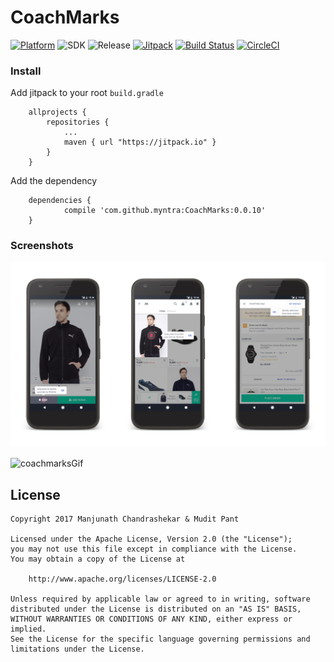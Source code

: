 # CoachMarks

[![Platform](https://img.shields.io/badge/platform-android-green.svg)](http://developer.android.com/index.html)
![SDK](https://img.shields.io/badge/SDK-16%2B-green.svg)
![Release](https://img.shields.io/badge/release-0.0.10-green.svg)
[![Jitpack](https://jitpack.io/v/myntra/CoachMarks.svg)](https://jitpack.io/#myntra/CoachMarks)
[![Build Status](https://travis-ci.org/myntra/CoachMarks.svg?branch=master)](https://travis-ci.org/myntra/CoachMarks)
[![CircleCI](https://circleci.com/gh/myntra/CoachMarks.svg?style=svg)](https://circleci.com/gh/myntra/CoachMarks)


### Install

Add jitpack to your root `build.gradle`
```
	allprojects {
		repositories {
			...
			maven { url "https://jitpack.io" }
		}
	}
```
	
Add the dependency
```
	dependencies {
	        compile 'com.github.myntra:CoachMarks:0.0.10'
	}
```

### Screenshots
![coachmarks](screenshots/coachmarks.png)

![coachmarksGif](screenshots/coachmarks.gif)


License
-------

    Copyright 2017 Manjunath Chandrashekar & Mudit Pant

    Licensed under the Apache License, Version 2.0 (the "License");
    you may not use this file except in compliance with the License.
    You may obtain a copy of the License at

        http://www.apache.org/licenses/LICENSE-2.0

    Unless required by applicable law or agreed to in writing, software
    distributed under the License is distributed on an "AS IS" BASIS,
    WITHOUT WARRANTIES OR CONDITIONS OF ANY KIND, either express or implied.
    See the License for the specific language governing permissions and
    limitations under the License.